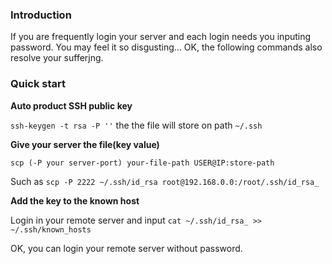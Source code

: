 ### Introduction

If you are frequently login your server and each login needs you inputing password. You may feel it so disgusting... OK, the following commands also resolve your sufferjng.

### Quick start

**Auto product SSH public key**

`ssh-keygen -t rsa -P ''` the the file will store on path `~/.ssh`

**Give your server the file(key value)**

`scp (-P your server-port) your-file-path USER@IP:store-path`  

Such as `scp -P 2222 ~/.ssh/id_rsa root@192.168.0.0:/root/.ssh/id_rsa_` 

**Add the key to the known host**

Login in your remote server and input `cat ~/.ssh/id_rsa_ >> ~/.ssh/known_hosts`

OK, you can login your remote server without password.

    

